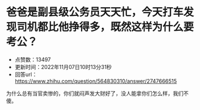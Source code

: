 # 爸爸是副县级公务员天天忙，今天打车发现司机都比他挣得多，既然这样为什么要考公？
- 点赞数：13497
- 更新时间：2022年11月07日10时13分31秒
- 回答url：https://www.zhihu.com/question/564830310/answer/2747666515
<body>
 <p data-pid="yfIJAlzh">为什么总有当官卖惨的，你们就闷声发大财好了，没人能拿你们怎么样，我们不傻。</p>
</body>